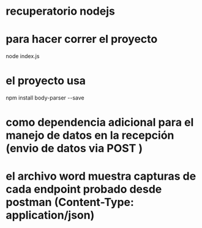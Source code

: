 # recuperatorio nodejs

# para hacer correr el proyecto

node index.js

# el proyecto usa 
npm install body-parser --save

# como dependencia adicional para el manejo de datos en la recepción (envio de datos via POST )

# el archivo word muestra capturas de cada endpoint probado desde postman (Content-Type: application/json)